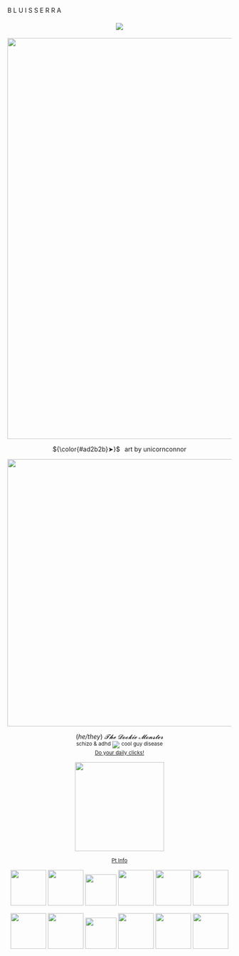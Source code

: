 B L U I S S E R R A

<p align="center">
<h4 align="center"
 
![](https://komarev.com/ghpvc/?username=thedesires&label=𐙚+profile+views+++&color=ad2b2b&abbreviated=true)

 </h4>
<p align="center">
 <img width="900" src="https://64.media.tumblr.com/05d95f7e2346086ee24866624b7db431/687ddddd692215d5-73/s2048x3072/9f492a9e06e575846d669bc1c966ee25aef32ce9.pnj"
   </p>
    <p align="center"> 
  <italic>${\color{#ad2b2b}➤}$⠀art by unicornconnor
 <p align="center"> 
 <img width="600" src="https://64.media.tumblr.com/fecc28091a4e9db2c544fdd8513abcf1/30a5bba12daef9d3-d6/s500x750/d94561d40f256843ec8e23bf0a8b18ebbab723f0.gifv"
 </p>
 




   </p> 
   <p align="center"
      <br> ‎(<i>he/they</i>) <i>𝓣𝓱𝓮 𝓓𝓸𝓸𝓴𝓲𝓮 𝓜𝓸𝓷𝓼𝓽𝓮𝓻</i> 
 <br> <sup>schizo & adhd</sup> <img src='https://64.media.tumblr.com/8b7f86e10b5f02c289392f999184178a/7c077bef8cc98d79-51/s75x75_c1/0b3a8f78a9d78037883710b6be9806fb48b8deeb.pnj'> <sup>cool guy disease </sup>
 <br><sub> <a href="https://arab.org/click-to-help/palestine/"> Do your daily clicks!  </a></sub>
</p>

 <p align="center"> 
 <img width="200" src="https://64.media.tumblr.com/17582f0284ae365f20f2694eb3d56282/f6beca363f903096-ef/s2048x3072/ed3569c2e195e212a2d3000e2f02c70eca25d708.pnj"
 </p>

  <p align="center"
   <br><sub> <a href="https://www.patreon.com/seraphimblade/about"> Pt Info  </a></sub>
</p>


<p align="center">
<img width="80" src="https://64.media.tumblr.com/24dfdb46187161691d44e7819e740221/3671a26edef10d5d-bc/s100x200/2e00a49b106c65faa48361518ef6c03047ddc1ef.webp"
</p>
 <img width="80" src="https://64.media.tumblr.com/3ca0e8ed85d2c0cd21c94e27a5776491/24336821e343f1e8-be/s100x200/2cad41013b864a0165ed23b3b533f844e033f422.gifv"
</p>
 <img width="70" src="https://64.media.tumblr.com/8db257366fc8585c17164cf803edc194/473928ea48888009-da/s100x200/7d01018150c4017156642f88eb1d111409130f06.jpg"
</p>
 <img width="80" src="https://64.media.tumblr.com/fa02b46b8b5500870223b2129d7218a9/473928ea48888009-8b/s100x200/2497b93bee99cd43c3e6de6886b7b3bc46bcced7.pnj"
</p>
 <img width="80" src="https://64.media.tumblr.com/17e7f51e27c14f4360739a4113306e51/473928ea48888009-16/s100x200/4a5cf44a6826e8a31ad60bdfcd9598dac73eddeb.jpg"
</p>
 <img width="80" src="https://64.media.tumblr.com/6c6f1385cfb40df9edeb51e8c2735ee9/835396812ab98429-0a/s100x200/068c7af5e9ba8b4ccbae145c86ecdbab406c1cdd.gifv"
</p>
<p align="center">
<img width="80" src="https://64.media.tumblr.com/f3e14a44eb83d0030a9c7483901797a2/78febdebb9940f83-f6/s1280x1920/85971438d04429334ec1c9f25f3d663dd87c1af8.gifv"
</p>
 <img width="80" src="https://64.media.tumblr.com/96e69a036b4c2e84a464fe9ad41ae495/6f072ea04e7b6c72-db/s100x200/2fc6d547fa9d516036636e8c3a2b57b88f892f0e.gifv"
</p>
 <img width="70" src="https://64.media.tumblr.com/760e036ecebe486b7a0bee9560b8bc17/7c3dd077ed76e2f9-77/s100x200/cee116d8432d72658408f9a6f7c00d33549498cc.gifv"
</p>
 <img width="80" src="https://64.media.tumblr.com/9c26de2d3a9191d3261b43d719a1b829/090d4fdcf0be8032-5d/s250x400/6389733615587da4461393c0410651bc4547a275.gifv"
</p>
 <img width="80" src="https://64.media.tumblr.com/a9008554c7b34c07b2188f7b2163c851/0a314c1722fc4072-36/s100x200/b779f6842cc9483c7d95a9b4140461b00dccdd29.pnj"
</p>
 <img width="80" src="https://64.media.tumblr.com/61193d6430e6072b6e03bdd6ee206e5c/3bf62ad8d20f8b2a-cb/s250x400/ae4ee54e16b172a1de3e97c7529700fb545073a6.pnj"
</p>
